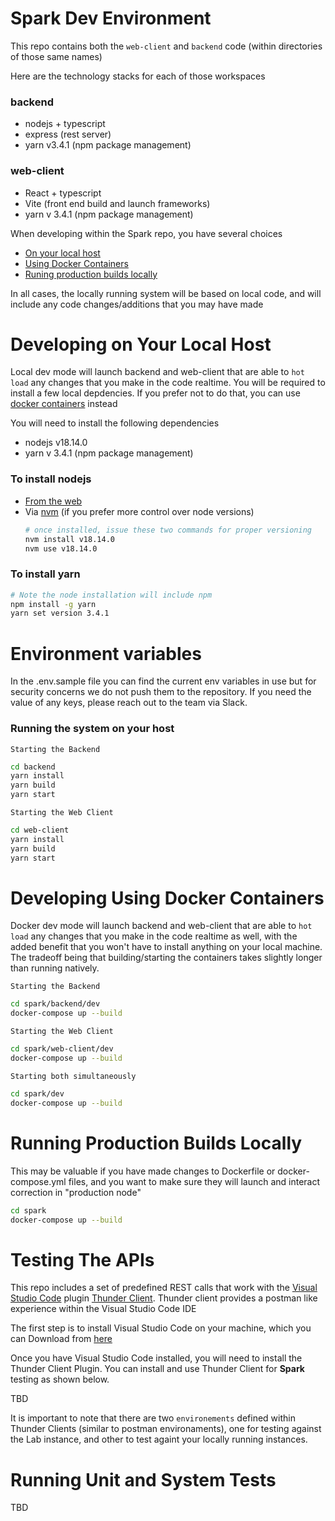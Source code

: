 # Spark Dev Environment

This repo contains both the `web-client` and `backend` code (within directories of those same names)

Here are the technology stacks for each of those workspaces

### backend

- nodejs + typescript
- express (rest server)
- yarn v3.4.1 (npm package management)

### web-client

- React + typescript
- Vite (front end build and launch frameworks)
- yarn v 3.4.1 (npm package management)

When developing within the Spark repo, you have several choices

- [On your local host](#developing-on-your-local-host)
- [Using Docker Containers](#developing-using-docker-containers)
- [Runing production builds locally](#running-production-builds-locally)

In all cases, the locally running system will be based on local code, and will include any code changes/additions that you may have made

# Developing on Your Local Host

Local dev mode will launch backend and web-client that are able to `hot load` any changes that you make in the code realtime. You will be required to install a few local depdencies. If you prefer not to do that, you can use [docker containers](#developing-using-docker-containers) instead

You will need to install the following dependencies

- nodejs v18.14.0
- yarn v 3.4.1 (npm package management)

### To install nodejs

- [From the web](https://nodejs.org/en/)
- Via [nvm](https://github.com/nvm-sh/nvm#installing-and-updating) (if you prefer more control over node versions)
  ```bash
  # once installed, issue these two commands for proper versioning
  nvm install v18.14.0
  nvm use v18.14.0
  ```

### To install yarn

```bash
# Note the node installation will include npm
npm install -g yarn
yarn set version 3.4.1
```

# Environment variables

In the .env.sample file you can find the current env variables in use but for security concerns we do not push them to the repository. If you need the value of any keys, please reach out to the team via Slack.

### Running the system on your host

`Starting the Backend`

```bash
cd backend
yarn install
yarn build
yarn start
```

`Starting the Web Client`

```bash
cd web-client
yarn install
yarn build
yarn start
```

# Developing Using Docker Containers

Docker dev mode will launch backend and web-client that are able to `hot load` any changes that you make in the code realtime as well, with the added benefit that you won't have to install anything on your local machine. The tradeoff being that building/starting the containers takes slightly longer than running natively.

`Starting the Backend`

```bash
cd spark/backend/dev
docker-compose up --build
```

`Starting the Web Client`

```bash
cd spark/web-client/dev
docker-compose up --build
```

`Starting both simultaneously`

```bash
cd spark/dev
docker-compose up --build
```

# Running Production Builds Locally

This may be valuable if you have made changes to Dockerfile or docker-compose.yml files, and you want to make sure they will launch and interact correction in "production node"

```bash
cd spark
docker-compose up --build
```

# Testing The APIs

This repo includes a set of predefined REST calls that work with the [Visual Studio Code](https://code.visualstudio.com/) plugin [Thunder Client](https://www.thunderclient.com/). Thunder client provides a postman like experience within the Visual Studio Code IDE

The first step is to install Visual Studio Code on your machine, which you can Download from [here](https://code.visualstudio.com/)

Once you have Visual Studio Code installed, you will need to install the Thunder Client Plugin. You can install and use Thunder Client for **Spark** testing as shown below.

TBD

It is important to note that there are two `environements` defined within Thunder Clients (similar to postman environaments), one for testing against the Lab instance, and other to test againt your locally running instances.

# Running Unit and System Tests

TBD
